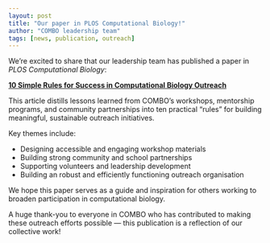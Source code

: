 ```yaml
---
layout: post
title: "Our paper in PLOS Computational Biology!"
author: "COMBO leadership team"
tags: [news, publication, outreach]
---
```


We’re excited to share that our leadership team has published a paper in *PLOS Computational Biology*:

**[10 Simple Rules for Success in Computational Biology Outreach](https://journals.plos.org/ploscompbiol/article?id=10.1371/journal.pcbi.1013281)**

This article distills lessons learned from COMBO’s workshops, mentorship programs, and community partnerships into ten practical “rules” for building meaningful, sustainable outreach initiatives.

Key themes include:
- Designing accessible and engaging workshop materials
- Building strong community and school partnerships
- Supporting volunteers and leadership development
- Building an robust and efficiently functioning outreach organisation 

We hope this paper serves as a guide and inspiration for others working to broaden participation in computational biology.  

A huge thank-you to everyone in COMBO who has contributed to making these outreach efforts possible — this publication is a reflection of our collective work!

